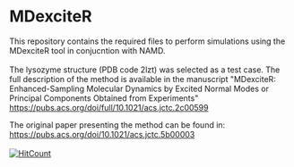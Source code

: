 # MDexciteR
 This repository contains the required files to perform simulations using the MDexciteR tool in conjucntion with NAMD. 
 <br> <br>
 The lysozyme structure (PDB code 2lzt) was selected as a test case. The full description of the method is available in the manuscript "MDexciteR: Enhanced-Sampling Molecular Dynamics by Excited Normal Modes or Principal Components Obtained from Experiments" 
 https://pubs.acs.org/doi/full/10.1021/acs.jctc.2c00599

 The original paper presenting the method can be found in: 
 https://pubs.acs.org/doi/10.1021/acs.jctc.5b00003
  <br> <br>
  [![HitCount](https://hits.dwyl.com/mcosta27/MDexciteR.svg?style=flat)](http://hits.dwyl.com/mcosta27/MDexciteR)
